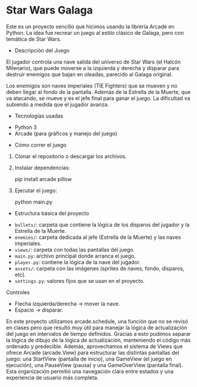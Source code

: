 # Star Wars Galaga 

Este es un proyecto sencillo que hicimos usando la librería Arcade en Python. La idea fue recrear un juego al estilo clásico de Galaga, pero con temática de Star Wars.

- Descripción del Juego

El jugador controla una nave salida del universo de Star Wars (el Halcón Milenario), que puede moverse a la izquierda y derecha y disparar para destruir enemigos que bajan en oleadas, parecido al Galaga original.

Los enemigos son naves imperiales (TIE Fighters) que se mueven y no deben llegar al fondo de la pantalla. Además de la Estrella de la Muerte, que va atacando, se mueve y es el jefe final para ganar el juego. La dificultad va subiendo a medida que el jugador avanza.

- Tecnologías usadas

* Python 3
* Arcade (para gráficos y manejo del juego)

- Cómo correr el juego

1. Clonar el repositorio o descargar los archivos.
2. Instalar dependencias:

   pip install arcade pillow
   
3. Ejecutar el juego:

   python main.py

- Estructura básica del proyecto

* `bullets/`: carpeta que contiene la lógica de los disparos del jugador y la Estrella de la Muerte.
* `enemies/`: carpeta dedicada al jefe (Estrella de la Muerte) y las naves imperiales.
* `views/`: carpeta con todas las pantallas del juego.
* `main.py`: archivo principal donde arranca el juego.
* `player.py`: contiene la lógica de la nave del jugador.
* `assets/`: carpeta con las imágenes (sprites de naves, fondo, disparos, etc).
* `settings.py`: valores fijos que se usan en el proyecto. 

Controles

* Flecha izquierda/derecha → mover la nave.
* Espacio → disparar.

En este proyecto utilizamos arcade.schedule, una función que no se revisó en clases pero que resultó muy útil para manejar la lógica de actualización del juego en intervalos de tiempo definidos. Gracias a esto pudimos separar la lógica de dibujo de la lógica de actualización, manteniendo el código más ordenado y predecible. Además, aprovechamos el sistema de Views que ofrece Arcade (arcade.View) para estructurar las distintas pantallas del juego: una StartView (pantalla de inicio), una GameView (el juego en ejecución), una PauseView (pausa) y una GameOverView (pantalla final). Esta organización permitió una navegación clara entre estados y una experiencia de usuario más completa.